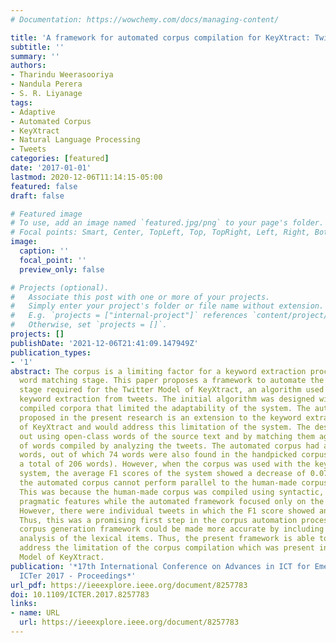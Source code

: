 ```yaml
---
# Documentation: https://wowchemy.com/docs/managing-content/

title: 'A framework for automated corpus compilation for KeyXtract: Twitter model'
subtitle: ''
summary: ''
authors:
- Tharindu Weerasooriya
- Nandula Perera
- S. R. Liyanage
tags:
- Adaptive
- Automated Corpus
- KeyXtract
- Natural Language Processing
- Tweets
categories: [featured]
date: '2017-01-01'
lastmod: 2020-12-06T11:14:15-05:00
featured: false
draft: false

# Featured image
# To use, add an image named `featured.jpg/png` to your page's folder.
# Focal points: Smart, Center, TopLeft, Top, TopRight, Left, Right, BottomLeft, Bottom, BottomRight.
image:
  caption: ''
  focal_point: ''
  preview_only: false

# Projects (optional).
#   Associate this post with one or more of your projects.
#   Simply enter your project's folder or file name without extension.
#   E.g. `projects = ["internal-project"]` references `content/project/deep-learning/index.md`.
#   Otherwise, set `projects = []`.
projects: []
publishDate: '2021-12-06T21:41:09.147949Z'
publication_types:
- '1'
abstract: The corpus is a limiting factor for a keyword extraction process with a
  word matching stage. This paper proposes a framework to automate the corpus generation
  stage required for the Twitter Model of KeyXtract, an algorithm used for essential
  keyword extraction from tweets. The initial algorithm was designed with two manually
  compiled corpora that limited the adaptability of the system. The automated framework
  proposed in the present research is an extension to the keyword extraction process
  of KeyXtract and would address this limitation of the system. The design was carried
  out using open-class words of the source text and by matching them against the bag
  of words compiled by analyzing the tweets. The automated corpus had a total of 138
  words, out of which 74 words were also found in the handpicked corpus (which had
  a total of 206 words). However, when the corpus was used with the keyword extraction
  system, the average F1 scores of the system showed a decrease of 0.07, proving that
  the automated corpus cannot perform parallel to the human-made corpus in complexity.
  This was because the human-made corpus was compiled using syntactic, semantic and
  pragmatic features while the automated framework focused only on the syntactic features.
  However, there were individual tweets in which the F1 score showed an increase.
  Thus, this was a promising first step in the corpus automation process. The automatic
  corpus generation framework could be made more accurate by including the semantic
  analysis of the lexical items. Thus, the present framework is able to substantially
  address the limitation of the corpus compilation which was present in the Twitter
  Model of KeyXtract.
publication: '*17th International Conference on Advances in ICT for Emerging Regions,
  ICTer 2017 - Proceedings*'
url_pdf: https://ieeexplore.ieee.org/document/8257783
doi: 10.1109/ICTER.2017.8257783
links:
- name: URL
  url: https://ieeexplore.ieee.org/document/8257783
---
```

